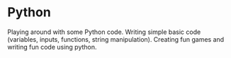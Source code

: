 # Python
Playing around with some Python code.
Writing simple basic code (variables, inputs, functions, string manipulation).
Creating fun games and writing fun code using python.
